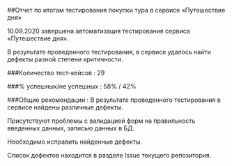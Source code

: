 ##Отчет по итогам тестирования покупки тура в сервисе «Путешествие дня»

10.09.2020 завершена автоматизация тестирования сервиса «Путешествие дня». 

В результате проведенного тестирования, в сервисе удалось найти дефекты разной степени критичности.

###Количество тест-кейсов :
29

###% успешных/не успешных : 
58% / 42%

###Общие рекомендации : 
В результате проведенного тестирования в сервисе найдены различные дефекты. 

Присутствуют проблемы с валидацией форм на правильность введенных данных, записью данных в БД.

Необходимо исправить найденные дефекты. 

Список дефектов находится в разделе Issue текущего репозитория. 